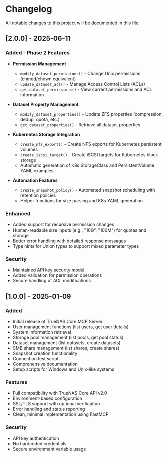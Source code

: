 # Changelog

All notable changes to this project will be documented in this file.

## [2.0.0] - 2025-06-11

### Added - Phase 2 Features
- **Permission Management**
  - `modify_dataset_permissions()` - Change Unix permissions (chmod/chown equivalent)
  - `update_dataset_acl()` - Manage Access Control Lists (ACLs)
  - `get_dataset_permissions()` - View current permissions and ACL information
  
- **Dataset Property Management**
  - `modify_dataset_properties()` - Update ZFS properties (compression, dedup, quota, etc.)
  - `get_dataset_properties()` - Retrieve all dataset properties
  
- **Kubernetes Storage Integration**
  - `create_nfs_export()` - Create NFS exports for Kubernetes persistent volumes
  - `create_iscsi_target()` - Create iSCSI targets for Kubernetes block storage
  - Automatic generation of K8s StorageClass and PersistentVolume YAML examples
  
- **Automation Features**
  - `create_snapshot_policy()` - Automated snapshot scheduling with retention policies
  - Helper functions for size parsing and K8s YAML generation

### Enhanced
- Added support for recursive permission changes
- Human-readable size inputs (e.g., "10G", "100M") for quotas and storage
- Better error handling with detailed response messages
- Type hints for Union types to support mixed parameter types

### Security
- Maintained API key security model
- Added validation for permission operations
- Secure handling of ACL modifications

## [1.0.0] - 2025-01-09

### Added
- Initial release of TrueNAS Core MCP Server
- User management functions (list users, get user details)
- System information retrieval
- Storage pool management (list pools, get pool status)
- Dataset management (list datasets, create datasets)
- SMB share management (list shares, create shares)
- Snapshot creation functionality
- Connection test script
- Comprehensive documentation
- Setup scripts for Windows and Unix-like systems

### Features
- Full compatibility with TrueNAS Core API v2.0
- Environment-based configuration
- SSL/TLS support with optional verification
- Error handling and status reporting
- Clean, minimal implementation using FastMCP

### Security
- API key authentication
- No hardcoded credentials
- Secure environment variable usage
